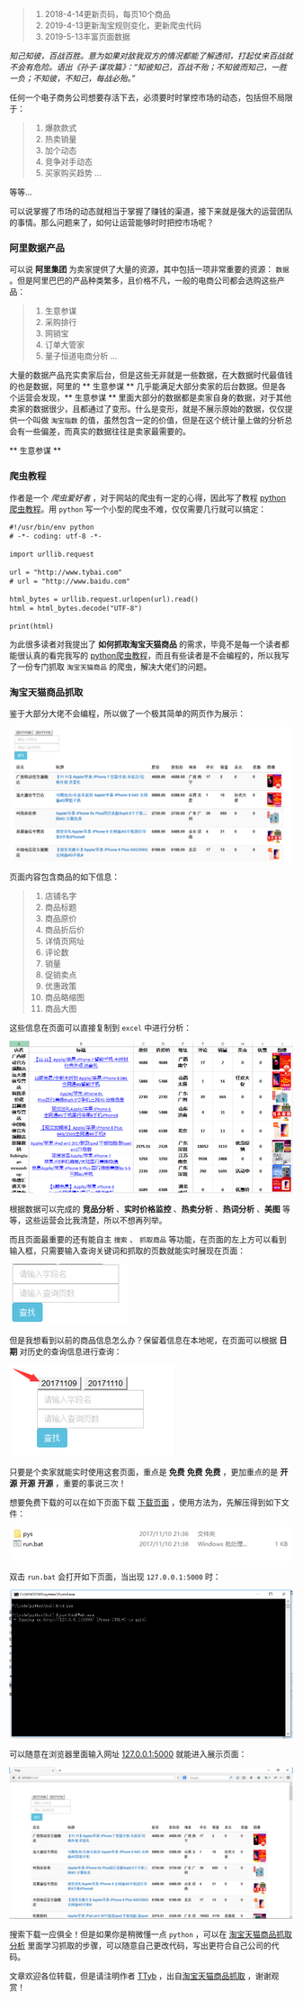 > 1. 2018-4-14更新页码，每页10个商品
> 2. 2019-4-13更新淘宝规则变化，更新爬虫代码
> 3. 2019-5-13丰富页面数据

*知己知彼，百战百胜。意为如果对敌我双方的情况都能了解透彻，打起仗来百战就不会有危险。语出《孙子·谋攻篇》：“知彼知己，百战不殆；不知彼而知己，一胜一负；不知彼，不知己，每战必殆。”*

任何一个电子商务公司想要存活下去，必须要时时掌控市场的动态，包括但不局限于：

> 1. 爆款款式
> 2. 热卖销量
> 3. 加个动态
> 4. 竞争对手动态
> 5. 买家购买趋势
> ...

等等...

可以说掌握了市场的动态就相当于掌握了赚钱的渠道，接下来就是强大的运营团队的事情。那么问题来了，如何让运营能够时时把控市场呢？

### 阿里数据产品

可以说 **阿里集团** 为卖家提供了大量的资源，其中包括一项非常重要的资源： `数据` 。但是阿里巴巴的产品种类繁多，且价格不凡，一般的电商公司都会选购这些产品：

> 1. 生意参谋
> 2. 采购排行
> 3. 网销宝
> 4. 订单大管家
> 5. 量子恒道电商分析
> ...

大量的数据产品充实卖家后台，但是这些无非就是一些数据，在大数据时代最值钱的也是数据，阿里的 ** 生意参谋 ** 几乎能满足大部分卖家的后台数据。但是各个运营会发现，** 生意参谋 ** 里面大部分的数据都是卖家自身的数据，对于其他卖家的数据很少，且都通过了变形。什么是变形，就是不展示原始的数据，仅仅提供一个叫做 `淘宝指数` 的值，虽然包含一定的价值，但是在这个统计量上做的分析总会有一些偏差，而真实的数据往往是卖家最需要的。

** 生意参谋 ** 

### 爬虫教程

作者是一个 *爬虫爱好者* ，对于网站的爬虫有一定的心得，因此写了教程 [python爬虫教程](http://www.tybai.com/crawlerfirst/_%E7%88%AC%E8%99%AB%E6%95%99%E7%A8%8B.html)。用 `python` 写一个小型的爬虫不难，仅仅需要几行就可以搞定：

```
#!/usr/bin/env python
# -*- coding: utf-8 -*-

import urllib.request

url = "http://www.tybai.com"
# url = "http://www.baidu.com"

html_bytes = urllib.request.urlopen(url).read()
html = html_bytes.decode("UTF-8")

print(html)
```

为此很多读者对我提出了 **如何抓取淘宝天猫商品** 的需求，毕竟不是每一个读者都能很认真的看完我写的 [python爬虫教程](http://www.tybai.com/crawlerfirst/_%E7%88%AC%E8%99%AB%E6%95%99%E7%A8%8B.html)，而且有些读者是不会编程的，所以我写了一份专门抓取 `淘宝天猫商品` 的爬虫，解决大佬们的问题。

### 淘宝天猫商品抓取

鉴于大部分大佬不会编程，所以做了一个极其简单的网页作为展示：

![](jpg/996148-20171110222317122-1995074616.png)

页面内容包含商品的如下信息：

> 1. 店铺名字
> 2. 商品标题
> 3. 商品原价
> 4. 商品折后价
> 5. 详情页网址
> 6. 评论数
> 7. 销量
> 8. 促销卖点
> 9. 优惠政策
> 10. 商品略缩图
> 11. 商品大图

这些信息在页面可以直接复制到 `excel` 中进行分析：

![](jpg/996148-20171110222816841-990637859.png)

根据数据可以完成的 **竞品分析** 、**实时价格监控** 、**热卖分析** 、**热词分析** 、**美图** 等等，这些运营会比我清楚，所以不想再列举。

而且页面最重要的还有能自主 `搜索` 、 `抓取商品` 等功能，在页面的左上方可以看到输入框，只需要输入查询关键词和抓取的页数就能实时展现在页面：

![](jpg/996148-20171110223208059-1983368977.png)

但是我想看到以前的商品信息怎么办？保留着信息在本地呢，在页面可以根据 **日期** 对历史的查询信息进行查询：

![](jpg/996148-20171110223317247-377951418.png)

只要是个卖家就能实时使用这套页面，重点是 **免费** **免费** **免费** ，更加重点的是 **开源** **开源** **开源** ，重要的事说三次！

想要免费下载的可以在如下页面下载 [下载页面](https://github.com/TTyb/tbtmGoods) ，使用方法为，先解压得到如下文件：

![](jpg/996148-20171110223653934-1102934902.png)

双击 `run.bat` 会打开如下页面，当出现 `127.0.0.1:5000` 时：

![](jpg/996148-20171110223747059-576695230.png)

可以随意在浏览器里面输入网址 [127.0.0.1:5000](127.0.0.1:5000) 就能进入展示页面：

![](jpg/996148-20171110223843466-518885535.png)

搜索下载一应俱全！但是如果你是稍微懂一点 `python` ，可以在 [淘宝天猫商品抓取分析](http://www.tybai.com/python/%E6%B7%98%E5%AE%9D%E5%A4%A9%E7%8C%AB%E5%95%86%E5%93%81%E6%8A%93%E5%8F%96.html) 里面学习抓取的步骤，可以随意自己更改代码，写出更符合自己公司的代码。

文章欢迎各位转载，但是请注明作者 [TTyb](http://tybai.com) ，出自[淘宝天猫商品抓取](http://www.cnblogs.com/TTyb/p/7816794.html) ，谢谢观赏！